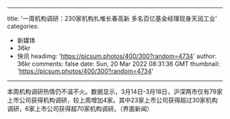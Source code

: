 
---
title: '一周机构调研：230家机构扎堆长春高新 多名百亿基金经理现身天润工业'
categories: 
 - 新媒体
 - 36kr
 - 快讯
headimg: 'https://picsum.photos/400/300?random=4734'
author: 36kr
comments: false
date: Sun, 20 Mar 2022 08:31:36 GMT
thumbnail: 'https://picsum.photos/400/300?random=4734'
---

<div>   
本周机构调研热情仍不温不火。数据显示，3月14日-3月18日，沪深两市仅有79家上市公司获得机构调研，较上周增加4家。其中23家上市公司获得超过30家机构调研，6家上市公司获得超70家机构调研。（界面新闻）  
</div>
            